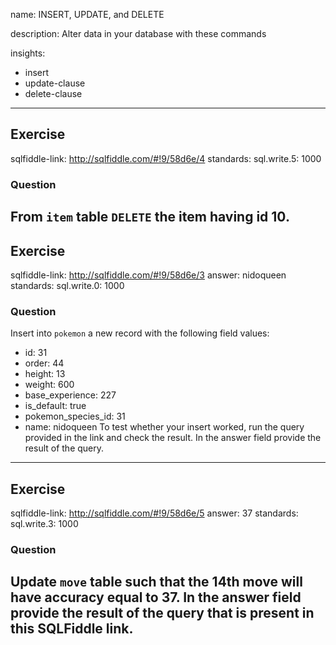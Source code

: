 name: INSERT, UPDATE, and DELETE

description: Alter data in your database with these commands

insights:
  - insert
  - update-clause
  - delete-clause
---
## Exercise
sqlfiddle-link: http://sqlfiddle.com/#!9/58d6e/4
standards:
  sql.write.5: 1000
### Question
From `item` table `DELETE` the item having id 10.
---
## Exercise
sqlfiddle-link: http://sqlfiddle.com/#!9/58d6e/3
answer: nidoqueen
standards:
  sql.write.0: 1000
### Question
Insert into `pokemon` a new record with the following field values:
  - id:  31
  - order:  44
  - height: 13
  - weight: 600
  - base_experience: 227
  - is_default: true
  - pokemon_species_id: 31
  - name: nidoqueen
To test whether your insert worked, run the query provided in the link and check the result. In the answer field provide the result of the query.
---
## Exercise
sqlfiddle-link: http://sqlfiddle.com/#!9/58d6e/5
answer: 37
standards:
  sql.write.3: 1000
### Question
Update `move` table such that the 14th move will have accuracy equal to 37. In the answer field provide the result of the query that is present in this SQLFiddle link.
---
